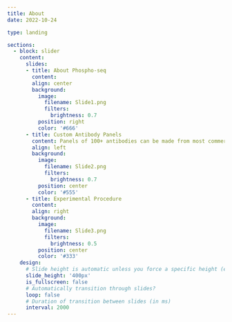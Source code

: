 ```yaml
---
title: About
date: 2022-10-24

type: landing

sections:
  - block: slider
    content:
      slides:
      - title: About Phospho-seq
        content: 
        align: center
        background:
          image:
            filename: Slide1.png
            filters:
              brightness: 0.7
          position: right
          color: '#666'
      - title: Custom Antibody Panels
        content: Panels of 100+ antibodies can be made from most commercial antibodies, cheaply and quickly
        align: left
        background:
          image:
            filename: Slide2.png
            filters:
              brightness: 0.7
          position: center
          color: '#555'
      - title: Experimental Procedure
        content: 
        align: right
        background:
          image:
            filename: Slide3.png
            filters:
              brightness: 0.5
          position: center
          color: '#333'
    design:
      # Slide height is automatic unless you force a specific height (e.g. '400px')
      slide_height: '400px'
      is_fullscreen: false
      # Automatically transition through slides?
      loop: false
      # Duration of transition between slides (in ms)
      interval: 2000
---
```

